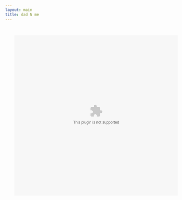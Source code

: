 ```yaml
---
layout: main
title: dad N me
---
```


<embed src="Dad N Me.swf" width="580" height="570" style="-webkit-transform:scale(0.9);-moz-transform-scale(0.9);" allowfullscreen/>
